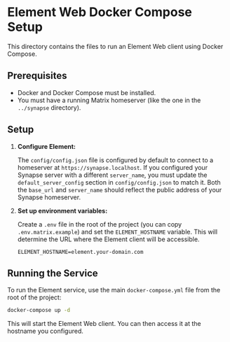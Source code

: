 # Element Web Docker Compose Setup

This directory contains the files to run an Element Web client using Docker Compose.

## Prerequisites

- Docker and Docker Compose must be installed.
- You must have a running Matrix homeserver (like the one in the `../synapse` directory).

## Setup

1.  **Configure Element:**

    The `config/config.json` file is configured by default to connect to a homeserver at `https://synapse.localhost`. If you configured your Synapse server with a different `server_name`, you must update the `default_server_config` section in `config/config.json` to match it. Both the `base_url` and `server_name` should reflect the public address of your Synapse homeserver.

2.  **Set up environment variables:**

    Create a `.env` file in the root of the project (you can copy `.env.matrix.example`) and set the `ELEMENT_HOSTNAME` variable. This will determine the URL where the Element client will be accessible.

    ```
    ELEMENT_HOSTNAME=element.your-domain.com
    ```

## Running the Service

To run the Element service, use the main `docker-compose.yml` file from the root of the project:

```bash
docker-compose up -d
```

This will start the Element Web client. You can then access it at the hostname you configured.
